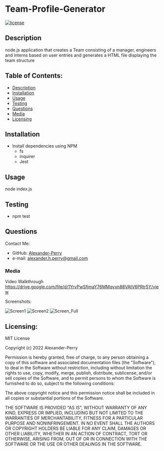 # Team-Profile-Generator
[![license](https://img.shields.io/static/v1?label=License&message=MIT&color=blue)](https://opensource.org/licenses/MIT)

## Description
node.js application that creates a Team consisting of a manager, engineers and interns based on user entries and generates a HTML file displaying the team structure

## Table of Contents:
* [Description](#description)
* [Installation](#installation)
* [Usage](#usage)
* [Testing](#testing)
* [Questions](#questions)
* [Media](#media)
* [Licensing](#licensing)

## Installation

* Install dependencies using NPM
  * fs
  * inquirer
  * Jest

## Usage

node index.js

## Testing

* npm test

## Questions

Contact Me: 
* GitHub: [Alexander-Perry](http://github.com/Alexander-Perry)
* e-mail: [alexander.h.perry@gmail.com](mailto:alexander.h.perry@gmail.com)

### Media

Video Walkthrough
https://drive.google.com/file/d/1YrvPwSfjmaY76MMqvxn88VAtV6PRtr5Y/view

Screenshots: 

![Screen1](https://user-images.githubusercontent.com/102524579/180779274-4113daae-f1d0-4f5c-9a72-db6a8850d04e.png)
![Screen2](https://user-images.githubusercontent.com/102524579/180779330-6c137364-dcc7-4d2a-9b82-226763c84a15.png)
![Screen_Full](https://user-images.githubusercontent.com/102524579/180779538-61e01ed5-ae9e-48bc-b441-89b799e8d181.png)

## Licensing:

MIT License

Copyright (c) 2022 Alexander-Perry
      
Permission is hereby granted, free of charge, to any person obtaining a copy
of this software and associated documentation files (the "Software"), to deal
in the Software without restriction, including without limitation the rights
to use, copy, modify, merge, publish, distribute, sublicense, and/or sell
copies of the Software, and to permit persons to whom the Software is
furnished to do so, subject to the following conditions:
      
The above copyright notice and this permission notice shall be included in all
copies or substantial portions of the Software.
      
THE SOFTWARE IS PROVIDED "AS IS", WITHOUT WARRANTY OF ANY KIND, EXPRESS OR
IMPLIED, INCLUDING BUT NOT LIMITED TO THE WARRANTIES OF MERCHANTABILITY,
FITNESS FOR A PARTICULAR PURPOSE AND NONINFRINGEMENT. IN NO EVENT SHALL THE
AUTHORS OR COPYRIGHT HOLDERS BE LIABLE FOR ANY CLAIM, DAMAGES OR OTHER
LIABILITY, WHETHER IN AN ACTION OF CONTRACT, TORT OR OTHERWISE, ARISING FROM,
OUT OF OR IN CONNECTION WITH THE SOFTWARE OR THE USE OR OTHER DEALINGS IN THE
SOFTWARE. 
